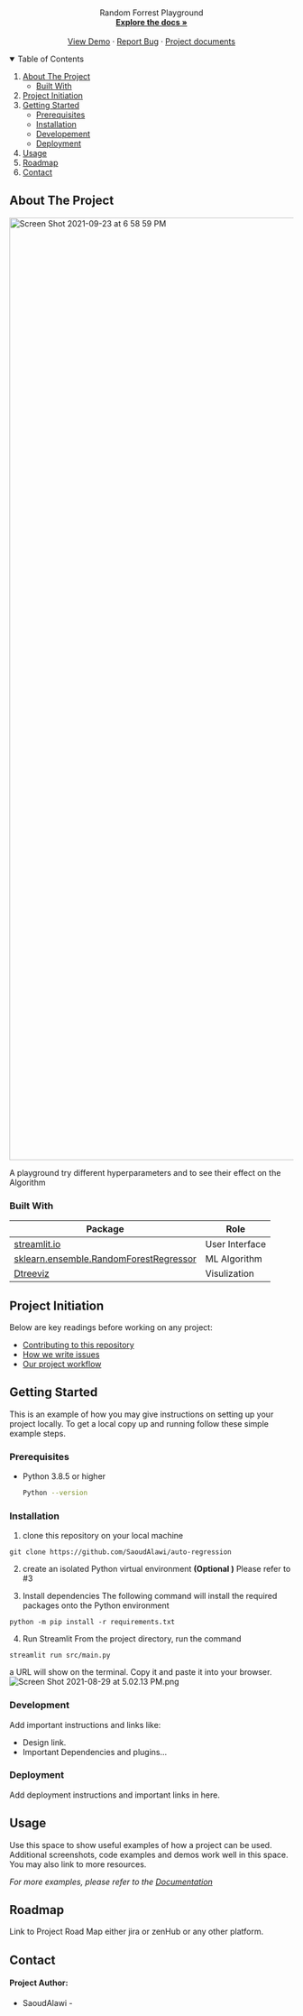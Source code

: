 <!-- PROJECT LOGO -->
<br />
<p align="center">
  

  <p align="center">
    Random Forrest Playground 
    <br />
    <a href="https://github.com/link-to-docs"><strong>Explore the docs »</strong></a>
    <br />
    <br />
    <a href="https://#">View Demo</a>
    ·
    <a href="https://github.com/PhazeRoOman/project-repository-template/issues">Report Bug</a>
    ·
    <a href="https://#">Project documents</a>
  </p>
</p>

<!-- TABLE OF CONTENTS -->
<details open="open">
  <summary>Table of Contents</summary>
  <ol>
    <li>
      <a href="#about-the-project">About The Project</a>
      <ul>
        <li><a href="#built-with">Built With</a></li>
      </ul>
    </li>
    <li><a href="#project-initiation">Project Initiation</a></li>
    <li>
      <a href="#getting-started">Getting Started</a>
      <ul>
        <li><a href="#prerequisites">Prerequisites</a></li>
        <li><a href="#installation">Installation</a></li>
        <li><a href="#deployment">Developement</a></li>
        <li><a href="#deployment">Deployment</a></li>
      </ul>
    </li>
    <li><a href="#usage">Usage</a></li>
    <li><a href="#roadmap">Roadmap</a></li>
    <li><a href="#contact">Contact</a></li>
  </ol>
</details>

<!-- ABOUT THE PROJECT -->

## About The Project

<img width="1671" alt="Screen Shot 2021-09-23 at 6 58 59 PM" src="https://user-images.githubusercontent.com/46417422/134531877-3e52325f-0a15-415a-bad2-8ced2ff2ba15.png">


A playground try different hyperparameters and to see their effect on the Algorithm 

### Built With

|Package|Role|
|-|-|
|[streamlit.io](https://streamlit.io/)|User Interface|
|[sklearn.ensemble.RandomForestRegressor](https://scikit-learn.org/stable/modules/generated/sklearn.ensemble.RandomForestRegressor.html?highlight=randomforestregressor#sklearn.ensemble.RandomForestRegressor) |ML Algorithm|
|[Dtreeviz](https://github.com/parrt/dtreeviz) |Visulization|

## Project Initiation

Below are key readings before working on any project:

- [Contributing to this repository](./CONTRIBUTING.md)
- [How we write issues](./issue.md)
- [Our project workflow](./workflow.md)

<!-- GETTING STARTED -->

## Getting Started

This is an example of how you may give instructions on setting up your project locally.
To get a local copy up and running follow these simple example steps.

### Prerequisites



- Python 3.8.5 or higher
  ```sh
  Python --version
  ```

### Installation

1. clone this repository on your local machine 
```
git clone https://github.com/SaoudAlawi/auto-regression
```

2. create an isolated Python virtual environment **(Optional )**
Please refer to #3

3. Install dependencies 
The following command will install the required packages onto the Python environment
```
python -m pip install -r requirements.txt
```

4. Run Streamlit
From the project directory, run the command 
```
streamlit run src/main.py
```
a URL will show on the terminal. Copy it and paste it into your browser.
![Screen Shot 2021-08-29 at 5.02.13 PM.png](https://images.zenhubusercontent.com/5f66ee7be9044e5a59ea0125/da770f0e-8655-4e0c-8b20-37f0a1e7326d)

### Development

Add important instructions and links like:

- Design link.
- Important Dependencies and plugins...

### Deployment

Add deployment instructions and important links in here.

<!-- USAGE EXAMPLES -->

## Usage

Use this space to show useful examples of how a project can be used. Additional screenshots, code examples and demos work well in this space. You may also link to more resources.

_For more examples, please refer to the [Documentation](https://example.com)_

<!-- ROADMAP -->

## Roadmap

Link to Project Road Map either jira or zenHub or any other platform.

<!-- CONTACT -->

## Contact

#### Project Author:

- SaoudAlawi - 



<!-- MARKDOWN LINKS & IMAGES -->
<!-- https://www.markdownguide.org/basic-syntax/#reference-style-links -->

